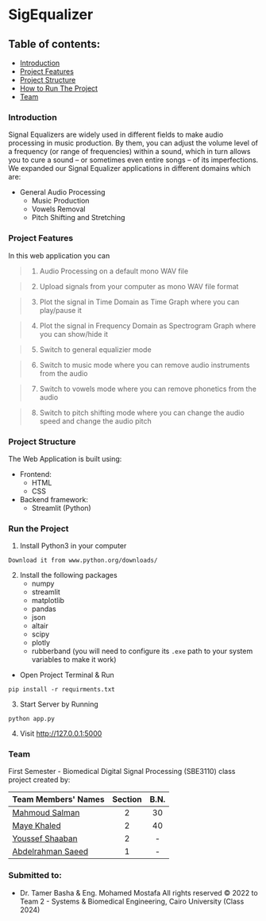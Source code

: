 # SigEqualizer

## Table of contents:
- [Introduction](#introduction)
- [Project Features](#project-features)
- [Project Structure](#project-structure)
- [How to Run The Project](#run-the-project)
- [Team]()


### Introduction
Signal Equalizers are widely used in different fields to make 
audio processing in music production. By them, you can adjust the volume level of a frequency (or range of frequencies) within a sound, which in turn allows you to cure a sound – or sometimes even entire songs – of its imperfections.
We expanded our Signal Equalizer applications in different domains which are:
- General Audio Processing
  - Music Production
  - Vowels Removal
  - Pitch Shifting and Stretching   
### Project Features
In this web application you can
> 1. Audio Processing on a default mono WAV file

> 2. Upload signals from your computer as mono WAV file format

> 3. Plot the signal in Time Domain as Time Graph where you can play/pause it

> 4. Plot the signal in Frequency Domain as Spectrogram Graph where you can show/hide it

> 5. Switch to general equalizier mode  

> 6. Switch to music mode where you can remove audio instruments from the audio

> 7. Switch to vowels mode where you can remove phonetics from the audio

> 8. Switch to pitch shifting mode where you can change the audio speed and change the audio pitch


### Project Structure
The Web Application is built using:
- Frontend:
  - HTML
  - CSS
- Backend framework:
  - Streamlit (Python)

### Run the Project 
1. Install Python3 in your computer
``` 
Download it from www.python.org/downloads/
```
2. Install the following packages
   - numpy
   - streamlit
   - matplotlib
   - pandas
   - json
   - altair
   - scipy
   - plotly
   - rubberband (you will need to configure its `.exe` path to your system variables to make it work)
 - Open Project Terminal & Run
```
pip install -r requirments.txt
```
3. Start Server by Running 
```
python app.py
```

4. Visit http://127.0.0.1:5000

### Team
First Semester - Biomedical Digital Signal Processing (SBE3110) class project created by:

| Team Members' Names                                   | Section | B.N. |
|-------------------------------------------------------|:-------:|:----:|
| [Mahmoud Salman](https://github.com/mahmoud1yaser)  |    2    |  30   |
| [Maye Khaled](https://github.com/mayekhaled0)         |    2    |  40  |
| [Youssef Shaaban](https://github.com/youssef-shaban)  |    2    |   -  |
| [Abdelrahman Saeed](https://github.com/Abdelrahman-Yousef)       |    1    |  -  |

### Submitted to:
- Dr. Tamer Basha & Eng. Mohamed Mostafa
All rights reserved © 2022 to Team 2 - Systems & Biomedical Engineering, Cairo University (Class 2024)
